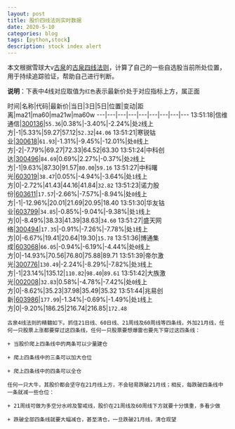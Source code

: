 ```yaml
---
layout: post
title: 股价四线法则实时数据
date: 2020-5-10
categories: blog
tags: [python,stock]
description: stock index alert
---
```



本文根据雪球大v[古泉](https://xueqiu.com/u/7148646888)的[古泉四线法则](https://xueqiu.com/7148646888/130498192)，计算了自己的一些自选股当前所处位置，用于持续追踪验证，帮助自己进行判断。

**说明**：下表中4线对应取值为`红色`表示最新价处于对应指标上方，属正面

时间|名称|代码|最新价|当日|3日|5日|位置|变动|距离|ma21|ma60|ma21w|ma60w
---|---|---|---|---|---|---|---|---
13:51:18|信维通信|[300136](https://xueqiu.com/S/SZ300136)|`55.36`|0.38%|-3.40%|-2.24%|处`2`线上方|-1|5.33%|59.27|57.12|`52.32`|`44.06`
13:51:21|寒锐钴业|[300618](https://xueqiu.com/S/SZ300618)|`61.93`|-1.31%|-9.45%|-12.01%|处`0`线上方|-2|-7.79%|69.27|72.33|64.52|63.30
13:51:24|中科创达|[300496](https://xueqiu.com/S/SZ300496)|`84.69`|0.69%|2.27%|-0.37%|处`2`线上方|-1|9.63%|87.30|91.57|`80.00`|`59.16`
13:51:27|中科曙光|[603019](https://xueqiu.com/S/SH603019)|`38.47`|0.05%|-4.94%|-3.64%|处`1`线上方|0|-2.72%|41.43|44.16|41.84|`32.82`
13:51:23|诺力股份|[603611](https://xueqiu.com/S/SH603611)|`17.57`|-2.66%|-7.57%|-8.94%|处`0`线上方|-1|-12.96%|20.01|21.69|20.95|18.40
13:51:30|华友钴业|[603799](https://xueqiu.com/S/SH603799)|`34.85`|-0.85%|-9.04%|-9.38%|处`1`线上方|0|-8.49%|38.33|41.39|38.63|`34.60`
13:51:27|盛天网络|[300494](https://xueqiu.com/S/SZ300494)|`17.35`|-0.91%|-7.26%|-7.78%|处`1`线上方|0|-6.67%|19.41|20.64|19.30|`15.78`
13:51:36|博通集成|[603068](https://xueqiu.com/S/SH603068)|`66.05`|-0.94%|-6.19%|-4.44%|处`0`线上方|0|-14.93%|70.56|76.80|75.88|89.71
13:51:39|帝尔激光|[300776](https://xueqiu.com/S/SZ300776)|`130.49`|-2.24%|-8.29%|-7.82%|处`3`线上方|-1|23.14%|135.12|`110.82`|`98.40`|`89.61`
13:51:42|大族激光|[002008](https://xueqiu.com/S/SZ002008)|`32.83`|0.58%|-4.78%|-7.42%|处`0`线上方|0|-8.62%|35.23|37.98|35.49|35.32
13:51:44|兆易创新|[603986](https://xueqiu.com/S/SH603986)|`177.99`|-1.34%|-0.69%|-1.49%|处`1`线上方|0|-9.20%|186.25|216.74|216.85|`172.48`

```
古泉4线法则的精髓如下。抓住21日线、60日线、21周线及60周线等四条线，外加21月线，任何一只股票上涨都要穿过这四条线，任何一只股票要想爆雷也要先下穿过这四条线：

+ 当股价爬上四条线中的两条可以少量建仓

+ 爬上四条线中的三条可以加大仓位

+ 爬上四条线中的四条可以全仓

任何一只大牛，其股价都会坚守在21月线上方，不会轻易跌破21月线；相反，每跌破四条线中一条就减一些仓位：

+ 21周线可做为多空分水岭及警戒线，股价在21周线及60周线下方就要十分慎重，多看少做

+ 跌破全部四条线就要大幅减仓，甚至清仓，一旦跌破21月线，清仓观望
```